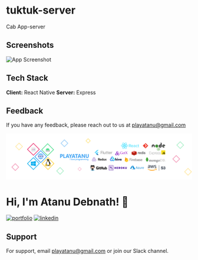 # tuktuk-server

Cab App-server

## Screenshots

![App Screenshot](https://github.com/playatanu/assets/blob/main/tuktuk.gif)

## Tech Stack

**Client:** React Native
**Server:** Express

  
## Feedback

If you have any feedback, please reach out to us at playatanu@gmail.com

  
![Logo](https://github.com/playatanu/playatanu/raw/main/playatanu.png?raw=true)

    
# Hi, I'm Atanu Debnath! 👋

  

[![portfolio](https://img.shields.io/badge/my_portfolio-000?style=for-the-badge&logo=ko-fi&logoColor=white)](https://playatanu.github.io/)
[![linkedin](https://img.shields.io/badge/linkedin-0A66C2?style=for-the-badge&logo=linkedin&logoColor=white)](https://www.linkedin.com/playatanu)


  
## Support

For support, email playatanu@gmail.com or join our Slack channel.

